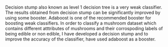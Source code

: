 Decision stump also known as level 1 decision tree is a very weak classifier. The results obtained from decision stump can be significantly improved by using some booster.
Adaboost is one of the recommended booster for boosting weak classifiers.
In order to classify a mushroom dataset which contains different atttributes of mushrooms and their corrospoding labels of being edible or non edible, I have developed a decision stump and to improve the accuracy of the classifier, have used adaboost as a booster.

